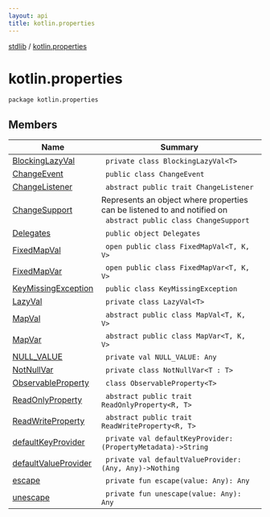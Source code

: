 ```yaml
---
layout: api
title: kotlin.properties
---
```

[stdlib](../index.html) / [kotlin.properties](index.html)

# kotlin.properties

```
package kotlin.properties
```
## Members
| Name | Summary |
|------|---------|
|[BlockingLazyVal](BlockingLazyVal/index.html)|&nbsp;&nbsp;`private class BlockingLazyVal<T> `<br>|
|[ChangeEvent](ChangeEvent/index.html)|&nbsp;&nbsp;`public class ChangeEvent`<br>|
|[ChangeListener](ChangeListener/index.html)|&nbsp;&nbsp;`abstract public trait ChangeListener`<br>|
|[ChangeSupport](ChangeSupport/index.html)|Represents an object where properties can be listened to and notified on<br>&nbsp;&nbsp;`abstract public class ChangeSupport`<br>|
|[Delegates](Delegates/index.html)|&nbsp;&nbsp;`public object Delegates`<br>|
|[FixedMapVal](FixedMapVal/index.html)|&nbsp;&nbsp;`open public class FixedMapVal<T, K, V> `<br>|
|[FixedMapVar](FixedMapVar/index.html)|&nbsp;&nbsp;`open public class FixedMapVar<T, K, V> `<br>|
|[KeyMissingException](KeyMissingException/index.html)|&nbsp;&nbsp;`public class KeyMissingException`<br>|
|[LazyVal](LazyVal/index.html)|&nbsp;&nbsp;`private class LazyVal<T> `<br>|
|[MapVal](MapVal/index.html)|&nbsp;&nbsp;`abstract public class MapVal<T, K, V> `<br>|
|[MapVar](MapVar/index.html)|&nbsp;&nbsp;`abstract public class MapVar<T, K, V> `<br>|
|[NULL_VALUE](NULL_VALUE.html)|&nbsp;&nbsp;`private val NULL_VALUE: Any`<br>|
|[NotNullVar](NotNullVar/index.html)|&nbsp;&nbsp;`private class NotNullVar<T : T> `<br>|
|[ObservableProperty](ObservableProperty/index.html)|&nbsp;&nbsp;`class ObservableProperty<T> `<br>|
|[ReadOnlyProperty](ReadOnlyProperty/index.html)|&nbsp;&nbsp;`abstract public trait ReadOnlyProperty<R, T> `<br>|
|[ReadWriteProperty](ReadWriteProperty/index.html)|&nbsp;&nbsp;`abstract public trait ReadWriteProperty<R, T> `<br>|
|[defaultKeyProvider](defaultKeyProvider.html)|&nbsp;&nbsp;`private val defaultKeyProvider: (PropertyMetadata)->String`<br>|
|[defaultValueProvider](defaultValueProvider.html)|&nbsp;&nbsp;`private val defaultValueProvider: (Any, Any)->Nothing`<br>|
|[escape](escape.html)|&nbsp;&nbsp;`private fun escape(value: Any): Any`<br>|
|[unescape](unescape.html)|&nbsp;&nbsp;`private fun unescape(value: Any): Any`<br>|
